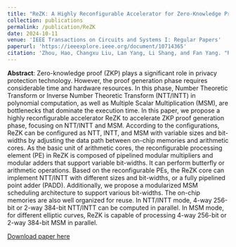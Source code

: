 ```yaml
---
title: "ReZK: A Highly Reconfigurable Accelerator for Zero-Knowledge Proof"
collection: publications
permalink: /publication/ReZK
date: 2024-10-11
venue: 'IEEE Transactions on Circuits and Systems I: Regular Papers'
paperurl: 'https://ieeexplore.ieee.org/document/10714365'
citation: 'Zhou, Hao, Changxu Liu, Lan Yang, Li Shang, and Fan Yang. "ReZK: A Highly Reconfigurable Accelerator for Zero-Knowledge Proof." IEEE Transactions on Circuits and Systems I: Regular Papers (2024).'
---
```


**Abstract**: Zero-knowledge proof (ZKP) plays a significant role in privacy protection technology. However, the proof generation phase requires considerable time and hardware resources. In this phase, Number Theoretic Transform or Inverse Number Theoretic Transform (NTT/INTT) in polynomial computation, as well as Multiple Scalar Multiplication (MSM), are bottlenecks that dominate the execution time. In this paper, we propose a highly reconfigurable accelerator ReZK to accelerate ZKP proof generation phase, focusing on NTT/INTT and MSM. According to the configurations, ReZK can be configured as NTT, INTT, and MSM with variable sizes and bit-widths by adjusting the data path between on-chip memories and arithmetic cores. As the basic unit of arithmetic cores, the reconfigurable processing element (PE) in ReZK is composed of pipelined modular multipliers and modular adders that support variable bit-widths. It can perform butterfly or arithmetic operations. Based on the reconfigurable PEs, the ReZK core can implement NTT/INTT with different sizes and bit-widths, or a fully pipelined point adder (PADD). Additionally, we propose a modularized MSM scheduling architecture to support various bit-widths. The on-chip memories are also well organized for reuse. In NTT/INTT mode, 4-way 256-bit or 2-way 384-bit NTT/INTT can be computed in parallel. In MSM mode, for different elliptic curves, ReZK is capable of processing 4-way 256-bit or 2-way 384-bit MSM in parallel.

[Download paper here](http://AustinLiu01.github.io/files/ReZK.pdf)
